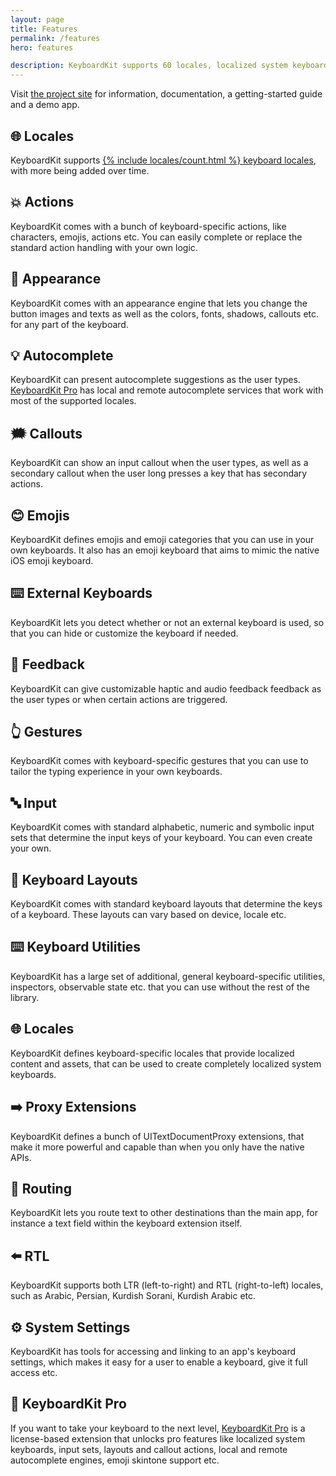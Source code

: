 ```yaml
---
layout: page
title: Features
permalink: /features
hero: features

description: KeyboardKit supports 60 locales, localized system keyboards, custom keys and layouts, autocomplete, audio and haptic feedback etc.
---
```


Visit [the project site]({{site.github_url}}) for information, documentation, a getting-started guide and a demo app.


## 🌐 Locales

KeyboardKit supports <a href="/locales">{% include locales/count.html %} keyboard locales</a>, with more being added over time.


## 💥 Actions

KeyboardKit comes with a bunch of keyboard-specific actions, like characters, emojis, actions etc. You can easily complete or replace the standard action handling with your own logic.


## 🎨 Appearance

KeyboardKit comes with an appearance engine that lets you change the button images and texts as well as the colors, fonts, shadows, callouts etc. for any part of the keyboard.


## 💡 Autocomplete

KeyboardKit can present autocomplete suggestions as the user types. [KeyboardKit Pro](/pro) has local and remote autocomplete services that work with most of the supported locales.


## 🗯 Callouts

KeyboardKit can show an input callout when the user types, as well as a secondary callout when the user long presses a key that has secondary actions.


## 😊 Emojis

KeyboardKit defines emojis and emoji categories that you can use in your own keyboards. It also has an emoji keyboard that aims to mimic the native iOS emoji keyboard.


## ⌨️ External Keyboards

KeyboardKit lets you detect whether or not an external keyboard is used, so that you can hide or customize the keyboard if needed.


## 👋 Feedback

KeyboardKit can give customizable haptic and audio feedback feedback as the user types or when certain actions are triggered.


## 👆 Gestures

KeyboardKit comes with keyboard-specific gestures that you can use to tailor the typing experience in your own keyboards.


## 🔤 Input

KeyboardKit comes with standard alphabetic, numeric and symbolic input sets that determine the input keys of your keyboard. You can even create your own.


## 💱 Keyboard Layouts

KeyboardKit comes with standard keyboard layouts that determine the keys of a keyboard. These layouts can vary based on device, locale etc.


## ⌨️ Keyboard Utilities

KeyboardKit has a large set of additional, general keyboard-specific utilities, inspectors, observable state etc. that you can use without the rest of the library.


## 🌐 Locales

KeyboardKit defines keyboard-specific locales that provide localized content and assets, that can be used to create completely localized system keyboards.


## ➡️ Proxy Extensions

KeyboardKit defines a bunch of UITextDocumentProxy extensions, that make it more powerful and capable than when you only have the native APIs.


## 🚏 Routing

KeyboardKit lets you route text to other destinations than the main app, for instance a text field within the keyboard extension itself.


## ⬅️ RTL

KeyboardKit supports both LTR (left-to-right) and RTL (right-to-left) locales, such as Arabic, Persian, Kurdish Sorani, Kurdish Arabic etc.


## ⚙️ System Settings

KeyboardKit has tools for accessing and linking to an app's keyboard settings, which makes it easy for a user to enable a keyboard, give it full access etc.


## 👑 KeyboardKit Pro

If you want to take your keyboard to the next level, [KeyboardKit Pro](/pro) is a license-based extension that unlocks pro features like localized system keyboards, input sets, layouts and callout actions, local and remote autocomplete engines, emoji skintone support etc.